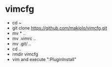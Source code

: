 # vimcfg
- cd ~
- git clone https://github.com/makiolo/vimcfg.git
- mv * ..
- mv .vimrc ..
- mv .git/ ..
- cd ..
- rmdir vimcfg
- vim and execute ":PluginInstall"
